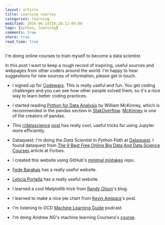 ```yaml
---
layout: article
title: Learning sources
categories: learning
modified: 2016-06-14T16:28:11-04:00
tags: [python, learning]
comments: true
share: true
read_time: true
---
```



I'm doing online courses to train myself to become a data scientist.

In this post I want to keep a rough record of inspiring, useful sources and webpages from other coders around the world. I'm happy to hear suggestions for new sources of information, please get in touch.

- I signed up for [Codewars](https://www.codewars.com/). This is really useful and fun. You get coding challenges and you can see how other people solved them, so it's a nice way to learn better coding practices.

- I started reading [Python for Data Analysis](http://shop.oreilly.com/product/0636920023784.do) by William McKinney, which is recommended in the pandas section in [StakOverflow](https://stackoverflow.com/tags/pandas/info). [McKinney](https://twitter.com/wesmckinn) is one of the creators of pandas.

- This [r/datascience](https://www.reddit.com/r/datascience/) [post](https://www.reddit.com/r/datascience/comments/7a6ilh/whats_your_best_jupyter_notebook_tips_and_tricks/) has really cool, useful tricks for using Jupyter more efficiently.

- Dataquest: I'm doing the *Data Scientist In Python Path* at [Dataquest](https://www.dataquest.io/dashboard). I found dataquest from [The 9 Best Free Online Big Data And Data Science Courses](https://www.forbes.com/sites/bernardmarr/2017/06/06/the-9-best-free-online-big-data-and-data-science-courses/#63c6c8ab43cd) article at Forbes.

- I created this website using GitHub's [minimal mistakes](https://github.com/mmistakes/minimal-mistakes) repo.

- [Fede Barabas](https://fedebarabas.github.io/) has a really useful website.

- [Leticia Portella](http://leportella.com/) has a really useful website.

- I learned a cool Matplotlib trick from [Randy Olson](http://www.randalolson.com/2014/06/28/how-to-make-beautiful-data-visualizations-in-python-with-matplotlib/)'s blog.

- I learned to make a nice pie chart from [Kevin Amipara](https://medium.com/@kvnamipara/a-better-visualisation-of-pie-charts-by-matplotlib-935b7667d77f)'s post.

- I'm listening to OCD [Machine Learning Guide](http://ocdevel.com/mlg) podcast.

- I'm doing Andrew NG's machine learning Coursera's [course](https://www.coursera.org/learn/machine-learning).
